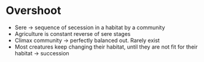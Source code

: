 # Overshoot

- Sere -> sequence of secession in a habitat by a community
- Agriculture is constant reverse of sere stages
- Climax community -> perfectly balanced out. Rarely exist
- Most creatures keep changing their habitat, until they are not fit for their habitat -> succession